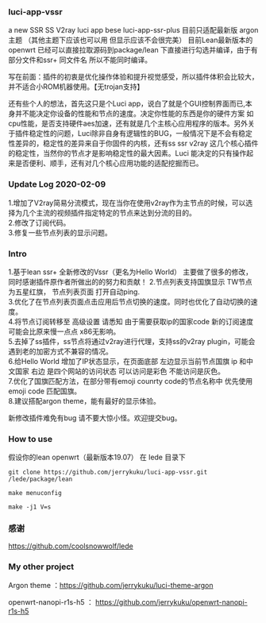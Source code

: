 ### luci-app-vssr
a new SSR SS V2ray luci app bese luci-app-ssr-plus
目前只适配最新版 argon主题 （其他主题下应该也可以用 但显示应该不会很完美） 
目前Lean最新版本的openwrt 已经可以直接拉取源码到package/lean 下直接进行勾选并编译，由于有部分文件和ssr+ 同文件名 所以不能同时编译。  

写在前面：插件的初衷是优化操作体验和提升视觉感受，所以插件体积会比较大，并不适合小ROM机器使用。【无trojan支持】  

还有些个人的想法，首先这只是个Luci app，说白了就是个GUI控制界面而已,本身并不能决定你设备的性能和节点的速度。决定你性能的东西是你的硬件方案 如cpu性能，是否支持硬件aes加速，还有就是几个主核心应用程序的版本。另外关于插件稳定性的问题，Luci除非自身有逻辑性的BUG，一般情况下是不会有稳定性差异的，稳定性的差异来自于你固件的内核，还有ss ssr v2ray 这几个核心插件的稳定性，当然你的节点才是影响稳定性的最大因素。Luci 能决定的只有操作起来是否便利、顺手，还有对几个核心应用功能的适配挖掘而已。

### Update Log 2020-02-09

1.增加了V2ray简易分流模式，现在当你在使用v2ray作为主节点的时候，可以选择为几个主流的视频插件指定特定的节点来达到分流的目的。  
2.修改了订阅代码。  
3.修复一些节点列表的显示问题。  

### Intro

1.基于lean ssr+ 全新修改的Vssr（更名为Hello World） 主要做了很多的修改，同时感谢插件原作者所做出的的努力和贡献！ 
2.节点列表支持国旗显示 TW节点为五星红旗， 节点列表页面 打开自动ping.  
3.优化了在节点列表页面点击应用后节点切换的速度。同时也优化了自动切换的速度。  
4.将节点订阅转移至 高级设置 请悉知 由于需要获取ip的国家code 新的订阅速度可能会比原来慢一点点 x86无影响。  
5.去掉了ss插件，ss节点将通过v2ray进行代理，支持ss的v2ray plugin，可能会遇到老的加密方式不兼容的情况。  
6.给Hello World 增加了IP状态显示，在页面底部 左边显示当前节点国旗 ip 和中文国家 右边 是四个网站的访问状态  可以访问是彩色 不能访问是灰色。  
7.优化了国旗匹配方法，在部分带有emoji counrty code的节点名称中 优先使用 emoji code 匹配国旗。  
8.建议搭配argon theme，能有最好的显示体验。  

新修改插件难免有bug 请不要大惊小怪。欢迎提交bug。

### How to use
假设你的lean openwrt（最新版本19.07） 在 lede 目录下
```
git clone https://github.com/jerrykuku/luci-app-vssr.git /lede/package/lean

make menuconfig

make -j1 V=s
```

### 感谢
https://github.com/coolsnowwolf/lede

### My other project
Argon theme ：https://github.com/jerrykuku/luci-theme-argon

openwrt-nanopi-r1s-h5 ： https://github.com/jerrykuku/openwrt-nanopi-r1s-h5
